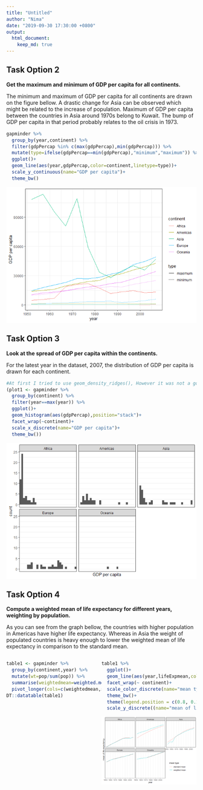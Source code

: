 ```yaml
---
title: "Untitled"
author: "Nima"
date: "2019-09-30 17:30:00 +0800"
output: 
  html_document:
    keep_md: true
---
```







## Task Option 2

**Get the maximum and minimum of GDP per capita for all continents.**

The minimum and maximum of GDP per capita for all continents are drawn on the figure bellow. A drastic change for Asia can be observed which might be related to the increase of population. Maximum of GDP per capita between the countries in Asia around 1970s belong to Kuwait. The bump of GDP per capita in that period probably relates to  the oil crisis in 1973.


```r
gapminder %>% 
  group_by(year,continent) %>% 
  filter(gdpPercap %in% c(max(gdpPercap),min(gdpPercap))) %>% 
  mutate(type=ifelse(gdpPercap==min(gdpPercap),"minimum","maximum")) %>% 
  ggplot()+
  geom_line(aes(year,gdpPercap,color=continent,linetype=type))+
  scale_y_continuous(name="GDP per capita")+
  theme_bw()
```

<img src="hw03_files/figure-html/Task Option 2-1.png" style="display: block; margin: auto;" />

## Task Option 3

**Look at the spread of GDP per capita within the continents.**

For the latest year in the dataset, 2007, the distribution of GDP per capita is drawn for each continent.


```r
#At first I tried to use geom_density_ridges(), However it was not a good choice cause it didn't plot anything for Oceania. Only two rows belong to Oceania in this dataset and it might not be a good idea to plot the density distribution for that. Therefore, Ichose histogram instead.
(plot1 <- gapminder %>% 
  group_by(continent) %>% 
  filter(year==max(year)) %>% 
  ggplot()+
  geom_histogram(aes(gdpPercap),position="stack")+
  facet_wrap(~continent)+
  scale_x_discrete(name="GDP per capita")+
  theme_bw())
```

<img src="hw03_files/figure-html/Task Option 3-1.png" style="display: block; margin: auto;" />

## Task Option 4

**Compute a weighted mean of life expectancy for different years, weighting by population.**

As you can see from the graph bellow, the countries with higher population in Americas have higher life expectancy. Whereas in Asia the weight of populated countries is heavy enough to lower the weighted mean of life expectancy in comparison to the standard mean.

<!--https://stackoverflow.com/questions/20847371/two-column-layouts-in-rstudio-presentations-slidify-pandoc-->
<div style="float: left;width: 50%;">

```r
table1 <- gapminder %>% 
  group_by(continent,year) %>% 
  mutate(wt=pop/sum(pop)) %>%
  summarise(weightedmean=weighted.mean(lifeExp,wt),standardmean=mean(lifeExp)) %>% 
  pivot_longer(cols=c(weightedmean,standardmean),names_to = "mean_type",values_to = "lifeExpmean") 
DT::datatable(table1)
```

<!--html_preserve--><div id="htmlwidget-8fc29223511c2f2f12c0" style="width:100%;height:auto;" class="datatables html-widget"></div>
<script type="application/json" data-for="htmlwidget-8fc29223511c2f2f12c0">{"x":{"filter":"none","data":[["1","2","3","4","5","6","7","8","9","10","11","12","13","14","15","16","17","18","19","20","21","22","23","24","25","26","27","28","29","30","31","32","33","34","35","36","37","38","39","40","41","42","43","44","45","46","47","48","49","50","51","52","53","54","55","56","57","58","59","60","61","62","63","64","65","66","67","68","69","70","71","72","73","74","75","76","77","78","79","80","81","82","83","84","85","86","87","88","89","90","91","92","93","94","95","96","97","98","99","100","101","102","103","104","105","106","107","108","109","110","111","112","113","114","115","116","117","118","119","120"],["Africa","Africa","Africa","Africa","Africa","Africa","Africa","Africa","Africa","Africa","Africa","Africa","Africa","Africa","Africa","Africa","Africa","Africa","Africa","Africa","Africa","Africa","Africa","Africa","Americas","Americas","Americas","Americas","Americas","Americas","Americas","Americas","Americas","Americas","Americas","Americas","Americas","Americas","Americas","Americas","Americas","Americas","Americas","Americas","Americas","Americas","Americas","Americas","Asia","Asia","Asia","Asia","Asia","Asia","Asia","Asia","Asia","Asia","Asia","Asia","Asia","Asia","Asia","Asia","Asia","Asia","Asia","Asia","Asia","Asia","Asia","Asia","Europe","Europe","Europe","Europe","Europe","Europe","Europe","Europe","Europe","Europe","Europe","Europe","Europe","Europe","Europe","Europe","Europe","Europe","Europe","Europe","Europe","Europe","Europe","Europe","Oceania","Oceania","Oceania","Oceania","Oceania","Oceania","Oceania","Oceania","Oceania","Oceania","Oceania","Oceania","Oceania","Oceania","Oceania","Oceania","Oceania","Oceania","Oceania","Oceania","Oceania","Oceania","Oceania","Oceania"],[1952,1952,1957,1957,1962,1962,1967,1967,1972,1972,1977,1977,1982,1982,1987,1987,1992,1992,1997,1997,2002,2002,2007,2007,1952,1952,1957,1957,1962,1962,1967,1967,1972,1972,1977,1977,1982,1982,1987,1987,1992,1992,1997,1997,2002,2002,2007,2007,1952,1952,1957,1957,1962,1962,1967,1967,1972,1972,1977,1977,1982,1982,1987,1987,1992,1992,1997,1997,2002,2002,2007,2007,1952,1952,1957,1957,1962,1962,1967,1967,1972,1972,1977,1977,1982,1982,1987,1987,1992,1992,1997,1997,2002,2002,2007,2007,1952,1952,1957,1957,1962,1962,1967,1967,1972,1972,1977,1977,1982,1982,1987,1987,1992,1992,1997,1997,2002,2002,2007,2007],["weightedmean","standardmean","weightedmean","standardmean","weightedmean","standardmean","weightedmean","standardmean","weightedmean","standardmean","weightedmean","standardmean","weightedmean","standardmean","weightedmean","standardmean","weightedmean","standardmean","weightedmean","standardmean","weightedmean","standardmean","weightedmean","standardmean","weightedmean","standardmean","weightedmean","standardmean","weightedmean","standardmean","weightedmean","standardmean","weightedmean","standardmean","weightedmean","standardmean","weightedmean","standardmean","weightedmean","standardmean","weightedmean","standardmean","weightedmean","standardmean","weightedmean","standardmean","weightedmean","standardmean","weightedmean","standardmean","weightedmean","standardmean","weightedmean","standardmean","weightedmean","standardmean","weightedmean","standardmean","weightedmean","standardmean","weightedmean","standardmean","weightedmean","standardmean","weightedmean","standardmean","weightedmean","standardmean","weightedmean","standardmean","weightedmean","standardmean","weightedmean","standardmean","weightedmean","standardmean","weightedmean","standardmean","weightedmean","standardmean","weightedmean","standardmean","weightedmean","standardmean","weightedmean","standardmean","weightedmean","standardmean","weightedmean","standardmean","weightedmean","standardmean","weightedmean","standardmean","weightedmean","standardmean","weightedmean","standardmean","weightedmean","standardmean","weightedmean","standardmean","weightedmean","standardmean","weightedmean","standardmean","weightedmean","standardmean","weightedmean","standardmean","weightedmean","standardmean","weightedmean","standardmean","weightedmean","standardmean","weightedmean","standardmean","weightedmean","standardmean"],[38.7997279750475,39.1355,40.9403052180766,41.2663461538462,43.0992460329128,43.3194423076923,45.1772077062905,45.3345384615385,47.2122936521501,47.4509423076923,49.2088278705277,49.5804230769231,51.017435577706,51.5928653846154,52.8247902051933,53.3447884615385,53.3729182736405,53.6295769230769,53.2832668246949,53.5982692307692,53.3031425757613,53.3252307692308,54.564410575582,54.8060384615385,60.2359897329338,53.27984,62.0180618513162,55.96028,63.4370609609239,58.39876,64.5063011462444,60.41092,65.7049002213137,62.39492,67.6059124291115,64.39156,69.1926449461671,66.22884,70.3581433692225,68.09072,71.7217653328176,69.56836,73.1915383614986,71.15048,74.2473579779438,72.42204,75.3566822274303,73.60812,42.9411433815645,46.3143939393939,47.2883493522573,49.3185442424242,46.5736939433803,51.563223030303,53.8826096143001,54.66364,57.5215851305976,57.3192690909091,59.5564806946822,59.6105563636364,61.5747159471937,62.6179393939394,63.5371015638466,64.8511818181818,65.1487439322734,66.5372121212121,66.7709212276375,68.0205151515152,68.1373185404793,69.2338787878788,69.4438630420502,70.7284848484849,64.9053961792257,64.4085,66.8936447278967,66.7030666666667,68.4595697870354,68.5392333333333,69.5496344792575,69.7376,70.4688363824576,70.7750333333333,71.539885324365,71.9377666666667,72.5624715394946,72.8064,73.4471687527794,73.6421666666667,74.4427325214626,74.4401,75.7084874192255,75.5051666666667,77.0223200752147,76.7006,77.890570810699,77.6486,69.1704018414364,69.255,70.3169319373946,70.295,70.9880757672779,71.085,71.1784788020395,71.31,71.9227254891004,71.91,73.256841290098,72.855,74.5829133697747,74.29,75.9810712504052,75.32,77.3578771720427,76.945,78.6184344954439,78.19,80.1600591549825,79.74,81.0621540097011,80.7195]],"container":"<table class=\"display\">\n  <thead>\n    <tr>\n      <th> <\/th>\n      <th>continent<\/th>\n      <th>year<\/th>\n      <th>mean_type<\/th>\n      <th>lifeExpmean<\/th>\n    <\/tr>\n  <\/thead>\n<\/table>","options":{"columnDefs":[{"className":"dt-right","targets":[2,4]},{"orderable":false,"targets":0}],"order":[],"autoWidth":false,"orderClasses":false}},"evals":[],"jsHooks":[]}</script><!--/html_preserve-->

</div>

<div style="float: right;width: 50%;">

```r
table1 %>% 
  ggplot()+
  geom_line(aes(year,lifeExpmean,color=mean_type))+
  facet_wrap(~ continent)+
  scale_color_discrete(name="mean type",labels=c("standard mean","weighted mean"))+
  theme_bw()+
  theme(legend.position = c(0.8, 0.2))+
  scale_y_discrete((name="mean of life expectancy"))
```

![](hw03_files/figure-html/unnamed-chunk-3-1.png)<!-- -->
</div>

